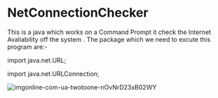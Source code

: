 # NetConnectionChecker
This is a java which works on a Command Prompt it check the Internet Avaliability off the system .
The package which we need to excute this program are:-

import java.net.URL;

import java.net.URLConnection;



![imgonline-com-ua-twotoone-nOvNrD23xB02WY](https://user-images.githubusercontent.com/65699730/88088749-8ab0ac80-cba8-11ea-8ecb-062f4fa57cd2.jpg)
